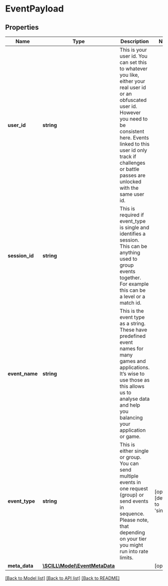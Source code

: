 # EventPayload

## Properties
Name | Type | Description | Notes
------------ | ------------- | ------------- | -------------
**user_id** | **string** | This is your user id. You can set this to whatever you like, either your real user id or an obfuscated user id. However you need to be consistent here. Events linked to this user id only track if challenges or battle passes are unlocked with the same user id. | 
**session_id** | **string** | This is required if event_type is single and identifies a session. This can be anything used to group events together. For example this can be a level or a match id. | 
**event_name** | **string** | This is the event type as a string. These have predefined event names for many games and applications. It’s wise to use those as this allows us to analyse data and help you balancing your application or game. | 
**event_type** | **string** | This is either single or group. You can send multiple events in one request (group) or send events in sequence. Please note, that depending on your tier you might run into rate limits. | [optional] [default to 'single']
**meta_data** | [**\SCILL\Model\EventMetaData**](EventMetaData.md) |  | [optional] 

[[Back to Model list]](../../README.md#documentation-for-models) [[Back to API list]](../../README.md#documentation-for-api-endpoints) [[Back to README]](../../README.md)

